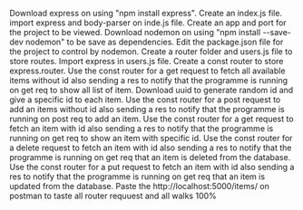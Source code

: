 Download express on using "npm install express".
Create an index.js file.
import express and body-parser on inde.js file.
Create an app and port for the project to be viewed.
Download nodemon  on using "npm install --save-dev nodemon" to be save as dependencies.
Edit the package.json file for the project to control by nodemon.
Create a router folder and users.js file to store routes.
Import express in users.js file.
Create a const router to store express.router.
Use the const router for a get request to fetch all available items without id also sending a res to notify that the programme is running on get req to show all list of item.
Download uuid to generate random id and give a specific id to each item.
Use the const router for a post request to add an items without id also sending a res to notify that the programme is running on post req to add an item.
Use the const router for a get request to fetch an item with id also sending a res to notify that the programme is running on get req to show an item with specific id.
Use the const router for a delete request to fetch an item with id also sending a res to notify that the programme is running on get req that an item is deleted from the database.
Use the const router for a put request to fetch an item with id also sending a res to notify that the programme is running on get req that an item is updated from the database.
Paste the http://localhost:5000/items/ on postman to taste all router requuest and all walks 100%